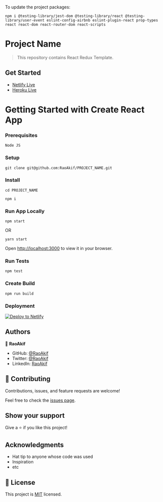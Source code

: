 To update the project packages:

```
npm i @testing-library/jest-dom @testing-library/react @testing-library/user-event eslint-config-airbnb eslint-plugin-react prop-types react react-dom react-router-dom react-scripts
```

# Project Name

> This repository contains React Redux Template.

## Get Started

- [Netlify Live](https://PROJECT_NAME-raoakif.netlify.app/)
- [Heroku Live](https://PROJECT_NAME-raoakif.herokuapp.com/)

# Getting Started with Create React App

### Prerequisites

`Node JS`

### Setup

```
git clone git@github.com:RaoAkif/PROJECT_NAME.git
```

### Install

```
cd PROJECT_NAME
```

```
npm i
```

### Run App Locally

```
npm start
```

OR

```
yarn start
```

Open [http://localhost:3000](http://localhost:3000) to view it in your browser.

### Run Tests

```
npm test
```

### Create Build

```
npm run build
```

### Deployment

[![Deploy to Netlify](https://www.netlify.com/img/deploy/button.svg)](https://app.netlify.com/start/deploy?repository=https://github.com/RaoAkif/PROJECT_NAME)

## Authors

👤 **RaoAkif**

- GitHub: [@RaoAkif](https://github.com/RaoAkif)
- Twitter: [@RaoAkif](https://twitter.com/RaoAkif)
- LinkedIn: [RaoAkif](https://linkedin.com/in/RaoAkif)

## 🤝 Contributing

Contributions, issues, and feature requests are welcome!

Feel free to check the [issues page](../../issues/).

## Show your support

Give a ⭐️ if you like this project!

## Acknowledgments

- Hat tip to anyone whose code was used
- Inspiration
- etc

## 📝 License

This project is [MIT](./MIT.md) licensed.
